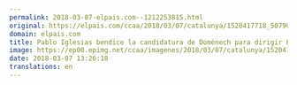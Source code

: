 ```yaml
---
permalink: 2018-03-07-elpais.com--1212253815.html
original: https://elpais.com/ccaa/2018/03/07/catalunya/1520417718_507906.html#?ref=rss&format=simple&link=link
domain: elpais.com
title: Pablo Iglesias bendice la candidatura de Domènech para dirigir Podem
image: https://ep00.epimg.net/ccaa/imagenes/2018/03/07/catalunya/1520417718_507906_1520427320_rrss_normal.jpg
date: 2018-03-07 13:26:18
translations: en
---
```


